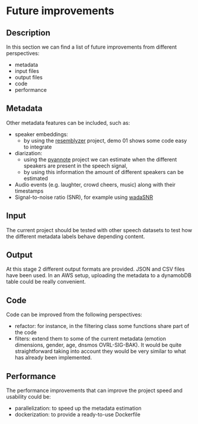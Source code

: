 # Future improvements

## Description

In this section we can find a list of future improvements from different perspectives:
- metadata
- input files
- output files
- code
- performance

## Metadata

Other metadata features can be included, such as:
- speaker embeddings:
  - by using the [resemblyzer](https://github.com/resemble-ai/Resemblyzer) project, demo 01 shows some code easy to integrate
- diarization: 
  - using the [pyannote](https://github.com/pyannote/pyannote-audio) project we can estimate when the different speakers are present in the speech signal,
  - by using this information the amount of different speakers can be estimated
- Audio events (e.g. laughter, crowd cheers, music) along with their timestamps
- Signal-to-noise ratio (SNR), for example using [wadaSNR](https://gist.github.com/johnmeade/d8d2c67b87cda95cd253f55c21387e75)

## Input

The current project should be tested with other speech datasets to test how the different metadata labels behave depending content. 

## Output

At this stage 2 different output formats are provided. JSON and CSV files have been used. In an AWS setup, uploading the metadata to a dynamobDB table could be really convenient.

## Code

Code can be improved from the following perspectives:
- refactor: for instance, in the filtering class some functions share part of the code
- filters: extend them to some of the current metadata (emotion dimensions, gender, age, dnsmos OVRL-SIG-BAK). It would be quite straightforward taking into account they would be very similar to what has already been implemented.

## Performance

The performance improvements that can improve the project speed and usability could be:
- parallelization: to speed up the metadata estimation
- dockerization: to provide a ready-to-use Dockerfile
